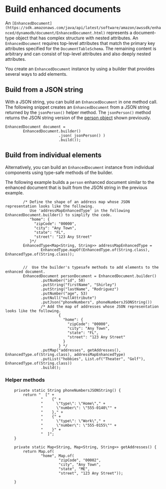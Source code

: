 # Build enhanced documents<a name="ddb-en-client-doc-api-steps-create-ed"></a>

An `[EnhancedDocument](https://sdk.amazonaws.com/java/api/latest/software/amazon/awssdk/enhanced/dynamodb/document/EnhancedDocument.html)` represents a document\-type object that has complex structure with nested attributes\. An `EnhancedDocument` requires top\-level attributes that match the primary key attributes specified for the `DocumentTableSchema`\. The remaining content is arbitrary and can consist of top\-level attributes and also deeply nested attributes\.

You create an `EnhancedDocument` instance by using a builder that provides several ways to add elements\.

## Build from a JSON string<a name="ddb-en-client-doc-api-steps-create-ed-fromJson"></a>

With a JSON string, you can build an `EnhancedDocument` in one method call\. The following snippet creates an `EnhancedDocument` from a JSON string returned by the `jsonPerson()` helper method\. The `jsonPerson()` method returns the JSON string version of the [person object](ddb-en-client-doc-api-steps.md#ddb-en-client-doc-api-steps-createschema-obj) shown previously\.

```
EnhancedDocument document = 
        EnhancedDocument.builder()
                        .json( jsonPerson() )
                        .build());
```

## Build from individual elements<a name="ddb-en-client-doc-api-steps-create-ed-fromparts"></a>

Alternatively, you can build an `EnhancedDocument` instance from individual components using type\-safe methods of the builder\.

The following example builds a `person` enhanced document similar to the enhanced document that is built from the JSON string in the previous example\.

```
        /* Define the shape of an address map whose JSON representation looks like the following.
           Use 'addressMapEnhancedType' in the following EnhancedDocument.builder() to simplify the code.
           "home": {
             "zipCode": "00000",
             "city": "Any Town",
             "state": "FL",
             "street": "123 Any Street"
           }*/
        EnhancedType<Map<String, String>> addressMapEnhancedType =
                EnhancedType.mapOf(EnhancedType.of(String.class), EnhancedType.of(String.class));


        //  Use the builder's typesafe methods to add elements to the enhanced document.
        EnhancedDocument personDocument = EnhancedDocument.builder()
                .putNumber("id", 50)
                .putString("firstName", "Shirley")
                .putString("lastName", "Rodriguez")
                .putNumber("age", 53)
                .putNull("nullAttribute")
                .putJson("phoneNumbers", phoneNumbersJSONString())
                /* Add the map of addresses whose JSON representation looks like the following.
                        {
                          "home": {
                            "zipCode": "00000",
                            "city": "Any Town",
                            "state": "FL",
                            "street": "123 Any Street"
                          }
                        } */
                .putMap("addresses", getAddresses(), EnhancedType.of(String.class), addressMapEnhancedType)
                .putList("hobbies", List.of("Theater", "Golf"), EnhancedType.of(String.class))
                .build();
```

### Helper methods<a name="ddb-en-client-doc-api-steps-use-fromparts-helpers"></a>

```
    private static String phoneNumbersJSONString() {
        return "  [" +
                "    {" +
                "      \"type\": \"Home\"," +
                "      \"number\": \"555-0140\"" +
                "    }," +
                "    {" +
                "      \"type\": \"Work\"," +
                "      \"number\": \"555-0155\"" +
                "    }" +
                "  ]";
    }

    private static Map<String, Map<String, String>> getAddresses() {
        return Map.of(
                "home", Map.of(
                        "zipCode", "00002",
                        "city", "Any Town",
                        "state", "ME",
                        "street", "123 Any Street"));

    }
```